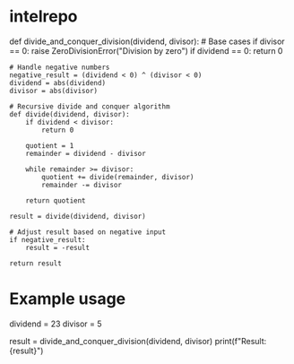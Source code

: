 # intelrepo
def divide_and_conquer_division(dividend, divisor):
    # Base cases
    if divisor == 0:
        raise ZeroDivisionError("Division by zero")
    if dividend == 0:
        return 0

    # Handle negative numbers
    negative_result = (dividend < 0) ^ (divisor < 0)
    dividend = abs(dividend)
    divisor = abs(divisor)

    # Recursive divide and conquer algorithm
    def divide(dividend, divisor):
        if dividend < divisor:
            return 0

        quotient = 1
        remainder = dividend - divisor

        while remainder >= divisor:
            quotient += divide(remainder, divisor)
            remainder -= divisor

        return quotient

    result = divide(dividend, divisor)

    # Adjust result based on negative input
    if negative_result:
        result = -result

    return result

# Example usage
dividend = 23
divisor = 5

result = divide_and_conquer_division(dividend, divisor)
print(f"Result: {result}")
